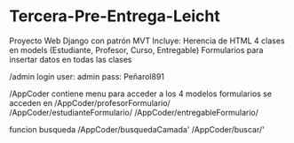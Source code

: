 # Tercera-Pre-Entrega-Leicht
Proyecto Web Django con patrón MVT 
Incluye:
  Herencia de HTML
  4 clases en models (Estudiante, Profesor, Curso, Entregable)
  Formularios para insertar datos en todas las clases

/admin
login
user: admin
pass: Peñarol891

/AppCoder contiene menu para acceder a los 4 modelos
  formularios se acceden en
    /AppCoder/profesorFormulario/
    /AppCoder/estudianteFormulario/
    /AppCoder/entregableFormulario/

funcion busqueda
    /AppCoder/busquedaCamada'
    /AppCoder/buscar/'
